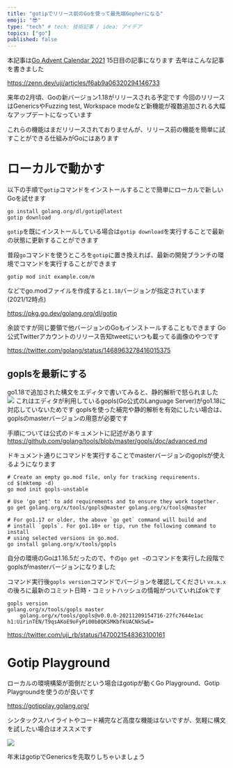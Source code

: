 ```yaml
---
title: "gotipでリリース前のGoを使って最先端Gopherになる"
emoji: "😎"
type: "tech" # tech: 技術記事 / idea: アイデア
topics: ["go"]
published: false
---
```


本記事は[Go Advent Calendar 2021](https://qiita.com/advent-calendar/2021/go) 15日目の記事になります
去年はこんな記事を書きました

https://zenn.dev/uji/articles/f6ab9a06320294146733

来年の2月頃、Goの新バージョン1.18がリリースされる予定です
今回のリリースはGenericsやFuzzing test, Workspace modeなど新機能が複数追加される大幅なアップデートになっています

これらの機能はまだリリースされておりませんが、リリース前の機能を簡単に試すことができる仕組みがGoにはあります

# ローカルで動かす

以下の手順で`gotip`コマンドをインストールすることで簡単にローカルで新しいGoを試せます

```
go install golang.org/dl/gotip@latest
gotip download
```

`gotip`を既にインストールしている場合は`gotip download`を実行することで最新の状態に更新することができます

普段`go`コマンドを使うところを`gotip`に置き換えれば、最新の開発ブランチの環境でコマンドを実行することができます
```sh:
gotip mod init example.com/m
```
などでgo.modファイルを作成すると`1.18`バージョンが指定されています(2021/12時点)

https://pkg.go.dev/golang.org/dl/gotip

余談ですが同じ要領で他バージョンのGoもインストールすることもできます
Go公式Twitterアカウントのリリース告知tweetにいつも載ってる画像のやつです

https://twitter.com/golang/status/1468963278416015375

## goplsを最新にする

go1.18で追加された構文をエディタで書いてみると、静的解析で怒られました
![](https://storage.googleapis.com/zenn-user-upload/3daa9a997a09-20211212.png)
これはエディタが利用しているgopls(Go公式のLanguage Server)がgo1.18に対応していないためです
goplsを使った補完や静的解析を有効にしたい場合は、goplsのmasterバージョンの用意が必要です

手順については公式のドキュメントに記述があります
https://github.com/golang/tools/blob/master/gopls/doc/advanced.md

ドキュメント通りにコマンドを実行することでmasterバージョンのgoplsが使えるようになります　

```sh:
# Create an empty go.mod file, only for tracking requirements.
cd $(mktemp -d)
go mod init gopls-unstable

# Use 'go get' to add requirements and to ensure they work together.
go get golang.org/x/tools/gopls@master golang.org/x/tools@master

# For go1.17 or older, the above `go get` command will build and
# install `gopls`. For go1.18+ or tip, run the following command to install
# using selected versions in go.mod.
go install golang.org/x/tools/gopls
```
自分の環境のGoは1.16.5だったので、↑の`go get ~`のコマンドを実行した段階でgoplsがmasterバージョンになりました

コマンド実行後`gopls version`コマンドでバージョンを確認してください
`vx.x.x`の後ろに最新のコミット日時・コミットハッシュの情報がついていればokです

```sh:
gopls version
golang.org/x/tools/gopls master
    golang.org/x/tools/gopls@v0.0.0-20211209154716-27fc7644e1ac h1:UirinTEN/T9qsAKoE9oFyPi00b8QKSMKbfkUACNkSwE=
```

https://twitter.com/uji_rb/status/1470021548363100161

# Gotip Playground

ローカルの環境構築が面倒だという場合はgotipが動くGo Playground、Gotip Playgroundを使うのが良いです

https://gotipplay.golang.org/

シンタックスハイライトやコード補完など高度な機能はないですが、気軽に構文を試したい場合はオススメです

![](https://storage.googleapis.com/zenn-user-upload/b9af9d89415c-20211212.png)

年末はgotipでGenericsを先取りしちゃいましょう

